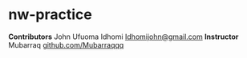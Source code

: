 # nw-practice
**Contributors**
John Ufuoma Idhomi
[Idhomijohn@gmail.com](mailto:Idhomijohn@gmail.com)
**Instructor**
Mubarraq
<a href="mailto:github.com/Mubarraqqq">github.com/Mubarraqqq</a>
